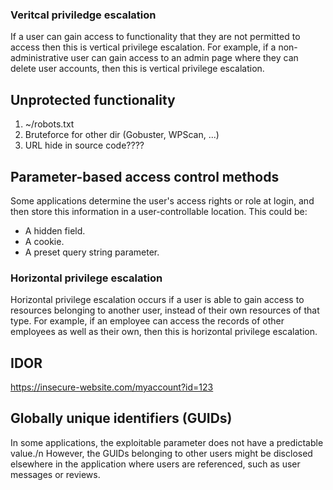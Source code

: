 ### Veritcal priviledge escalation
If a user can gain access to functionality that they are not permitted to access then this is vertical privilege escalation. For example, if a non-administrative user can gain access to an admin page where they can delete user accounts, then this is vertical privilege escalation.

## Unprotected functionality
1. ~/robots.txt
2. Bruteforce for other dir (Gobuster, WPScan, ...)
3. URL hide in source code????

## Parameter-based access control methods
Some applications determine the user's access rights or role at login, and then store this information in a user-controllable location. This could be:
  - A hidden field.
  - A cookie.
  - A preset query string parameter.


### Horizontal privilege escalation
Horizontal privilege escalation occurs if a user is able to gain access to resources belonging to another user, instead of their own resources of that type. For example, if an employee can access the records of other employees as well as their own, then this is horizontal privilege escalation.

## IDOR
https://insecure-website.com/myaccount?id=123

## Globally unique identifiers (GUIDs)
In some applications, the exploitable parameter does not have a predictable value./n
However, the GUIDs belonging to other users might be disclosed elsewhere in the application where users are referenced, such as user messages or reviews.

